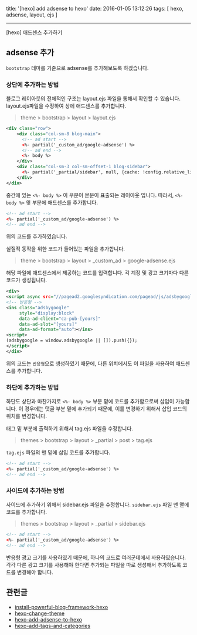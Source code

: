 title: '[hexo] add adsense to hexo'
date: 2016-01-05 13:12:26
tags: [ hexo, adsense, layout, ejs ]

---
[hexo] 애드센스 추가하기

## adsense 추가

`bootstrap` 테마를 기준으로 adsense를 추가해보도록 하겠습니다.

### 상단에 추가하는 방법

블로그 레이아웃의 전체적인 구조는 layout.ejs 파일을 통해서 확인할 수 있습니다. layout.ejs파일을 수정하여 상에 애드센스를 추가합니다. 

> theme > bootstrap > layout > layout.ejs

```xml
<div class="row">
    <div class="col-sm-8 blog-main">
      <!-- ad start -->
      <%- partial('_custom_ad/google-adsense') %>
      <!-- ad end -->
      <%- body %>
    </div>
    <div class="col-sm-3 col-sm-offset-1 blog-sidebar">
      <%- partial('_partial/sidebar', null, {cache: !config.relative_link}) %>
    </div>
</div>
```
중간에 있는 `<%- body %>` 이 부분이 본문이 표출되는 레이아웃 입니다. 따라서, `<%- body %>` 윗 부분에 애드센스를 추가합니다. 

```xml
<!-- ad start -->
<%- partial('_custom_ad/google-adsense') %>
<!-- ad end -->
```
위의 코드를 추가하였습니다.

실질적 동작을 위한 코드가 들어있는 파일을 추가합니다. 

> theme > bootstrap > layout > _custom_ad > google-adsense.ejs

해당 파일에 애드센스에서 제공하는 코드를 입력합니다. 각 계정 및 광고 크기마다 다른 코드가 생성됩니다.

```xml
<div>
<script async src="//pagead2.googlesyndication.com/pagead/js/adsbygoogle.js"></script>
<!-- 반응형 -->
<ins class="adsbygoogle"
     style="display:block"
     data-ad-client="ca-pub-[yours]"
     data-ad-slot="[yours]"
     data-ad-format="auto"></ins>
<script>
(adsbygoogle = window.adsbygoogle || []).push({});
</script>
</div>
```

위의 코드는 `반응형`으로 생성하였기 때문에, 다른 위치에서도 이 파일을 사용하여 애드센스를 추가합니다.


### 하단에 추가하는 방법
하단도 상단과 마찬가지로 `<%- body %>` 부분 밑에 코드를 추가함으로써 삽입이 가능합니다. 이 경우에는 댓글 부분 밑에 추가되기 때문에, 이를 변경하기 위해서 삽입 코드의 위치를 변경합니다.

태그 밑 부분에 출력하기 위해서 tag.ejs 파일을 수정합니다.

> themes > bootstrap > layout > _partial > post > tag.ejs

`tag.ejs` 파일의 맨 밑에 삽입 코드를 추가합니다. 

```XML
<!-- ad start -->
<%- partial('_custom_ad/google-adsense') %>
<!-- ad end -->
```

### 사이드에 추가하는 방법
사이드에 추가하기 위해서 sidebar.ejs 파일을 수정합니다. 
`sidebar.ejs` 파일 맨 맽에 코드를 추가합니다. 

> themes > bootstrap > layout > _partial > sidebar.ejs

```XML
<!-- ad start -->
<%- partial('_custom_ad/google-adsense') %>
<!-- ad end -->
```

반응형 광고 크기를 사용하였기 때문에, 하나의 코드로 여러군데에서 사용하였습니다. 각각 다른 광고 크기를 사용해야 한다면 추가되는 파일을 따로 생성해서 추가하도록 코드를 변경해야 합니다.


## 관련글
* [install-powerful-blog-framework-hexo](http://jacegem.github.io/blog/2016/01/hexo-install-powerful-blog-framework-hexo/)
* [hexo-change-theme](http://jacegem.github.io/blog/2016/01/hexo-change-theme/)
* [hexo-add-adsense-to-hexo](http://jacegem.github.io/blog/2016/01/hexo-add-adsense-to-hexo/)
* [hexo-add-tags-and-categories](http://jacegem.github.io/blog/2016/01/hexo-add-tags-and-categories/)